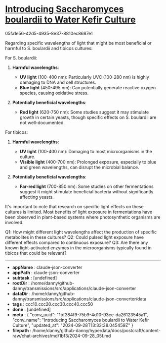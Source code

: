 # [Introducing Saccharomyces boulardii to Water Kefir Culture](https://claude.ai/chat/1bf384f9-75b9-4d10-93ce-da26123545a1)

05fa1e56-42d5-4935-8e37-8810ec8687e1

 Regarding specific wavelengths of light that might be most beneficial or harmful to S. boulardii and tibicos cultures:

For S. boulardii:
1. **Harmful wavelengths**: 
   - **UV light** (100-400 nm): Particularly UVC (100-280 nm) is highly damaging to DNA and cell structures.
   - **Blue light** (450-495 nm): Can potentially generate reactive oxygen species, causing oxidative stress.

2. **Potentially beneficial wavelengths**:
   - **Red light** (620-750 nm): Some studies suggest it may stimulate growth in certain yeasts, though specific effects on S. boulardii are not well-documented.

For tibicos:
1. **Harmful wavelengths**:
   - **UV light** (100-400 nm): Damaging to most microorganisms in the culture.
   - **Visible light** (400-700 nm): Prolonged exposure, especially to blue and green wavelengths, can disrupt the microbial balance.

2. **Potentially beneficial wavelengths**:
   - **Far-red light** (700-850 nm): Some studies on other fermentations suggest it might stimulate beneficial bacteria without significantly affecting yeasts.

It's important to note that research on specific light effects on these cultures is limited. Most benefits of light exposure in fermentations have been observed in plant-based systems where photosynthetic organisms are involved.

Q1: How might different light wavelengths affect the production of specific metabolites in these cultures?
Q2: Could pulsed light exposure have different effects compared to continuous exposure?
Q3: Are there any known light-activated enzymes in the microorganisms typically found in tibicos that could be relevant?

---

* **appName** : claude-json-converter
* **appPath** : claude-json-converter
* **subtask** : [undefined]
* **rootDir** : /home/danny/github-danny/transmissions/src/applications/claude-json-converter
* **dataDir** : /home/danny/github-danny/transmissions/src/applications/claude-json-converter/data
* **tags** : ccc10.ccc20.ccc30.ccc40.ccc50
* **done** : [undefined]
* **meta** : {
  "conv_uuid": "1bf384f9-75b9-4d10-93ce-da26123545a1",
  "conv_name": "Introducing Saccharomyces boulardii to Water Kefir Culture",
  "updated_at": "2024-09-28T13:33:38.045459Z"
}
* **filepath** : /home/danny/github-danny/hyperdata/docs/postcraft/content-raw/chat-archives/md/1bf3/2024-09-28_05f.md